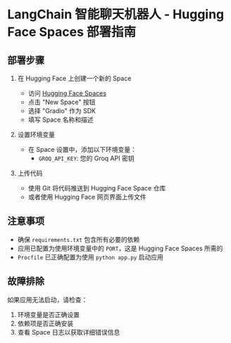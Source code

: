 # LangChain 智能聊天机器人 - Hugging Face Spaces 部署指南

## 部署步骤

1. 在 Hugging Face 上创建一个新的 Space
   - 访问 [Hugging Face Spaces](https://huggingface.co/spaces)
   - 点击 "New Space" 按钮
   - 选择 "Gradio" 作为 SDK
   - 填写 Space 名称和描述

2. 设置环境变量
   - 在 Space 设置中，添加以下环境变量：
     - `GROQ_API_KEY`: 您的 Groq API 密钥

3. 上传代码
   - 使用 Git 将代码推送到 Hugging Face Space 仓库
   - 或者使用 Hugging Face 网页界面上传文件

## 注意事项

- 确保 `requirements.txt` 包含所有必要的依赖
- 应用已配置为使用环境变量中的 `PORT`，这是 Hugging Face Spaces 所需的
- `Procfile` 已正确配置为使用 `python app.py` 启动应用

## 故障排除

如果应用无法启动，请检查：

1. 环境变量是否正确设置
2. 依赖项是否正确安装
3. 查看 Space 日志以获取详细错误信息
